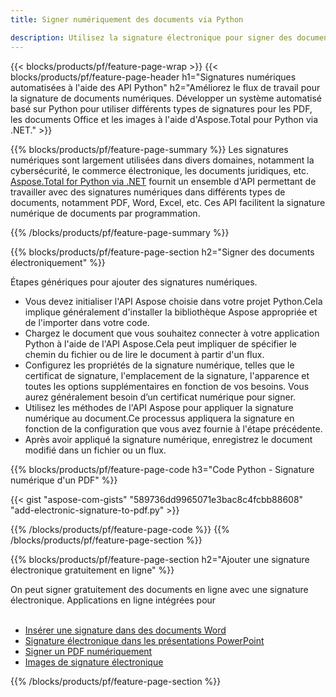 ```yaml
---
title: Signer numériquement des documents via Python

description: Utilisez la signature électronique pour signer des documents, notamment Microsoft Word, Excel, PowerPoint, PDF et Images via votre application Python. Insérez eSginature en ligne via l'application.
---
```


{{< blocks/products/pf/feature-page-wrap >}}
{{< blocks/products/pf/feature-page-header h1="Signatures numériques automatisées à l'aide des API Python" h2="Améliorez le flux de travail pour la signature de documents numériques. Développer un système automatisé basé sur Python pour utiliser différents types de signatures pour les PDF, les documents Office et les images à l'aide d'Aspose.Total pour Python via .NET." >}}

{{% blocks/products/pf/feature-page-summary %}}
Les signatures numériques sont largement utilisées dans divers domaines, notamment la cybersécurité, le commerce électronique, les documents juridiques, etc. [Aspose.Total for Python via .NET](https://products.aspose.com/total/python-net/) fournit un ensemble d'API permettant de travailler avec des signatures numériques dans différents types de documents, notamment PDF, Word, Excel, etc. Ces API facilitent la signature numérique de documents par programmation.

{{% /blocks/products/pf/feature-page-summary  %}}

{{% blocks/products/pf/feature-page-section  h2="Signer des documents électroniquement" %}}

Étapes génériques pour ajouter des signatures numériques.  
- Vous devez initialiser l'API Aspose choisie dans votre projet Python.Cela implique généralement d'installer la bibliothèque Aspose appropriée et de l'importer dans votre code. 
- Chargez le document que vous souhaitez connecter à votre application Python à l'aide de l'API Aspose.Cela peut impliquer de spécifier le chemin du fichier ou de lire le document à partir d'un flux.
- Configurez les propriétés de la signature numérique, telles que le certificat de signature, l'emplacement de la signature, l'apparence et toutes les options supplémentaires en fonction de vos besoins. Vous aurez généralement besoin d’un certificat numérique pour signer.
- Utilisez les méthodes de l'API Aspose pour appliquer la signature numérique au document.Ce processus appliquera la signature en fonction de la configuration que vous avez fournie à l'étape précédente.
- Après avoir appliqué la signature numérique, enregistrez le document modifié dans un fichier ou un flux.

{{% blocks/products/pf/feature-page-code h3="Code Python - Signature numérique d'un PDF" %}}

{{< gist "aspose-com-gists" "589736dd9965071e3bac8c4fcbb88608" "add-electronic-signature-to-pdf.py" >}}

{{% /blocks/products/pf/feature-page-code  %}}
{{% /blocks/products/pf/feature-page-section %}}

{{% blocks/products/pf/feature-page-section  h2="Ajouter une signature électronique gratuitement en ligne" %}}

On peut signer gratuitement des documents en ligne avec une signature électronique. Applications en ligne intégrées pour<br /><br />

- [Insérer une signature dans des documents Word](https://products.aspose.com/total/python-net/signature/word/)
- [Signature électronique dans les présentations PowerPoint](https://products.aspose.com/total/python-net/signature/powerpoint/)
- [Signer un PDF numériquement](https://products.aspose.com/total/python-net/signature/pdf/)
- [Images de signature électronique](https://products.aspose.com/total/python-net/signature/image/)

{{% /blocks/products/pf/feature-page-section %}}